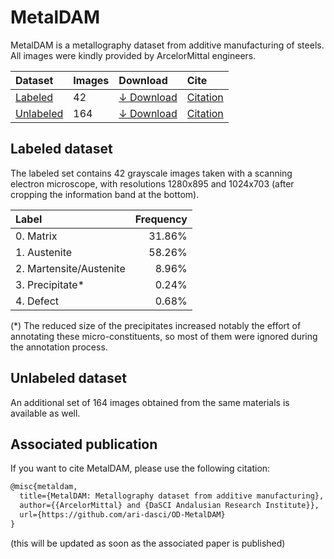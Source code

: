 # MetalDAM

MetalDAM is a metallography dataset from additive manufacturing of steels. All images were kindly provided by ArcelorMittal engineers. 

|Dataset|Images|Download|Cite|
|:-|:-|:-|:-|
|[Labeled](#labeled-dataset)|42|[&darr; Download](https://github.com/ari-dasci/OD-MetalDAM/releases)|[Citation](#associated-publication)|
|[Unlabeled](#unlabeled-dataset)|164|[&darr; Download](https://github.com/ari-dasci/OD-MetalDAM/releases)|[Citation](#associated-publication)|

## Labeled dataset

The labeled set contains 42 grayscale images taken with a scanning electron microscope, with resolutions 1280x895 and 1024x703 (after cropping the information band at the bottom).

| Label | Frequency |
|:-|-:|
|0. Matrix|31.86%|
|1. Austenite|58.26%|
|2. Martensite/Austenite|8.96%|
|3. Precipitate*|0.24%|
|4. Defect|0.68%|

(*) The  reduced  size of  the  precipitates  increased  notably  the  effort  of  annotating  these  micro-constituents, so most of them were ignored during the annotation process.

## Unlabeled dataset

An additional set of 164 images obtained from the same materials is available as well.

## Associated publication

If you want to cite MetalDAM, please use the following citation:

~~~latex
@misc{metaldam,
  title={MetalDAM: Metallography dataset from additive manufacturing},
  author={{ArcelorMittal} and {DaSCI Andalusian Research Institute}},
  url={https://github.com/ari-dasci/OD-MetalDAM}
}
~~~

(this will be updated as soon as the associated paper is published)